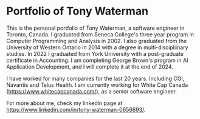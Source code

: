 # Portfolio of Tony Waterman

This is the personal portfolio of Tony Waterman, a software engineer in Toronto, Canada. I graduated from Seneca College's three year program in Computer Programming and Analysis in 2002. I also graduated from the University of Western Ontario in 2014 with a degree in multi-discipliinary studies. In 2022 I graduated from York University with a post-graduate certificate in Accounting. I am completing George Brown's program in AI Application  Development, and I will complete it at the end of 2024.

I have worked for many companies for the last 20 years. Including CGI, Navantis and Telus Health. I am currently working for White Cap Canada (https://www.whitecapcanada.com/), as a senior software engineer.

For more about me, check my linkedin page at https://www.linkedin.com/in/tony-waterman-0656693/.